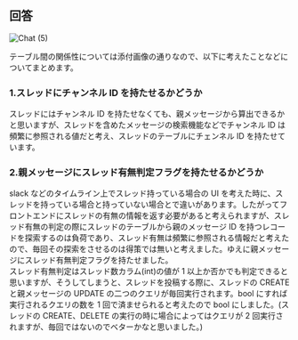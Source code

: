 ## 回答

![Chat (5)](https://user-images.githubusercontent.com/76472239/187054430-0ff5b637-201c-4583-83b9-8420600a7f96.png)



テーブル間の関係性については添付画像の通りなので、以下に考えたことなどについてまとめます。

### 1.スレッドにチャンネル ID を持たせるかどうか

スレッドにはチャンネル ID を持たせなくても、親メッセージから算出できるかと思いますが、スレッドを含めたメッセージの検索機能などでチャンネル ID は頻繁に参照される値だと考え、スレッドのテーブルにチェンネル ID を持たせています。

### 2.親メッセージにスレッド有無判定フラグを持たせるかどうか

slack などのタイムライン上でスレッド持っている場合の UI を考えた時に、スレッドを持っている場合と持っていない場合とで違いがあります。したがってフロントエンドにスレッドの有無の情報を返す必要があると考えられますが、スレッド有無の判定の際にスレッドのテーブルから親のメッセージ ID を持つレコードを探索するのは負荷であり、スレッド有無は頻繁に参照される情報だと考えたので、毎回その探索をさせるのは得策では無いと考えました。ゆえに親メッセージにスレッド有無判定フラグを持たせました。  
スレッド有無判定はスレッド数カラム(int)の値が 1 以上か否かでも判定できると思いますが、そうしてしまうと、スレッドを投稿する際に、スレッドの CREATE と親メッセージの UPDATE の二つのクエリが毎回実行されます。bool にすれば実行されるクエリの数を 1 回で済ませられると考えたので bool にしました。(スレッドの CREATE、DELETE の実行の時に場合によってはクエリが 2 回実行されますが、毎回ではないのでベターかなと思いました。)
